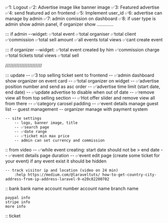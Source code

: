 
<!-- target 24-12-2022 -->

✅1: Logout
✅2: Advertise image like banner image
✅3: Featured advertise
✅4: send featured ad on frontend
✅5: Implement user_id
✅6: advertise can manage by admin
✅7: admin comission on dashboard
✅8: if user type is admin show admin panel, if organizer show ............. 

::: if admin
--widget:
    ✅total event
    ✅total organiser
    ✅total client
    ✅commission
    ✅total sell amount
    ✅all events
    total views
    ✅cant create event

::: if organizer
--widget:
    ✅total event created by him
    ✅commission charge
    ✅total tickets
    total views
    ✅total sell




///////////////////////

::: update
    -- ✅3 top selling ticket sent to frontend
    -- ✅admin dashboard show organizer on event card
    -- ✅total organizer on widget
    -- ✅advertise position number and send as asc order
    -- ✅advertise time limit (start date, end date)
    -- ✅update advertise to disable when out of date
    -- ✅remove view all from top selling section
    -- ✅Hot offer slider and remove view all from there
    -- ✅category carosel padding
    -- ✅event details manage guest list
    -- guest management
    -- organizer manage with payment system

    -- site settings
        -- logo, banner image, title
        -- ✅search page 
        -- ✅date range
        -- ✅ticket min max price
        -- admin can set currency and commission


:: from video
    -- ✅while event creating: start date should not be > end date
    -- ✅event details page duration
    -- ✅event edit page (create some ticket for your event) if any event exist it should be hidden

    -- track visitor ip and location (video on 24 min)
        :help https://medium.com/@laraveltuts/ how-to-get-country-city-address-from-ip-address-laravel-9-e20c82200702


:: bank
    bank name
    account number
    account name
    branch name

    paypal info
    stripe info
    more info




:: ticket 